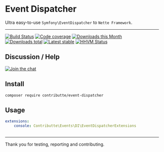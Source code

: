# Event Dispatcher

Ultra easy-to-use `Symfony\EventDispatcher` to `Nette Framework`.

-----

[![Build Status](https://img.shields.io/travis/contributte/event-dispatcher.svg?style=flat-square)](https://travis-ci.org/contributte/event-dispatcher)
[![Code coverage](https://img.shields.io/coveralls/contributte/event-dispatcher.svg?style=flat-square)](https://coveralls.io/r/contributte/event-dispatcher)
[![Downloads this Month](https://img.shields.io/packagist/dm/contributte/event-dispatcher.svg?style=flat-square)](https://packagist.org/packages/contributte/event-dispatcher)
[![Downloads total](https://img.shields.io/packagist/dt/contributte/event-dispatcher.svg?style=flat-square)](https://packagist.org/packages/contributte/event-dispatcher)
[![Latest stable](https://img.shields.io/packagist/v/contributte/event-dispatcher.svg?style=flat-square)](https://packagist.org/packages/contributte/event-dispatcher)
[![HHVM Status](https://img.shields.io/hhvm/contributte/event-dispatcher.svg?style=flat-square)](http://hhvm.h4cc.de/package/contributte/event-dispatcher)

## Discussion / Help

[![Join the chat](https://img.shields.io/gitter/room/contributte/contributte.svg?style=flat-square)](https://gitter.im/contributte/contributte?utm_source=badge&utm_medium=badge&utm_campaign=pr-badge&utm_content=badge)

## Install

```
composer require contributte/event-dispatcher
```

## Usage

```yaml
extensions:
    console: Contributte\Events\DI\EventDispatcherExtensions
    
```

-----

Thank you for testing, reporting and contributing.
